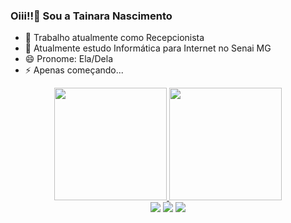 ### Oiii!!👋 Sou a Tainara Nascimento

- 🔭 Trabalho atualmente como Recepcionista
- 🌱 Atualmente estudo Informática para Internet no Senai MG
- 😄 Pronome: Ela/Dela
- ⚡ Apenas começando...
<div align="center">
  <a href="https://github.com/TainaraNascimento">
  <img height="180em" src="https://github-readme-stats.vercel.app/api?username=TainaraNascimento&show_icons=true&theme=dracula&include_all_commits=true&count_private=true"/>
  <img height="180em" src="https://github-readme-stats.vercel.app/api/top-langs/?username=TainaraNascimento&layout=compact&langs_count=7&theme=dracula"/>
<div> 
  <a href="https://instagram.com/venus_flower-" target="_blank"><img src="https://img.shields.io/badge/-Instagram-%23E4405F?style=for-the-badge&logo=instagram&logoColor=white" target="_blank"></a>
  <a href = "mailto:tainararafaela123@gmail.com"><img src="https://img.shields.io/badge/-Gmail-%23333?style=for-the-badge&logo=gmail&logoColor=white" target="_blank"></a>
  <a href="https://www.linkedin.com/in/tainaranascimento/" target="_blank"><img src="https://img.shields.io/badge/-LinkedIn-%230077B5?style=for-the-badge&logo=linkedin&logoColor=white" target="_blank"></a>
  
